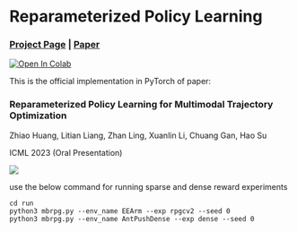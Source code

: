 # Reparameterized Policy Learning

### [Project Page](https://haosulab.github.io/RPG/) | [Paper](icml2023_rpg_camera_ready.pdf)

[![Open In Colab](https://colab.research.google.com/assets/colab-badge.svg)](https://colab.research.google.com/github/haosulab/RPG/blob/main/tiny_rpg/tiny-rpg-bandit.ipynb)

This is the official implementation in PyTorch of paper:

### Reparameterized Policy Learning for Multimodal Trajectory Optimization
Zhiao Huang, Litian Liang, Zhan Ling, Xuanlin Li, Chuang Gan, Hao Su

ICML 2023 (Oral Presentation)

![](tiny_rpg/tiny_rpg.gif)


use the below command for running sparse and dense reward experiments
```
cd run
python3 mbrpg.py --env_name EEArm --exp rpgcv2 --seed 0
python3 mbrpg.py --env_name AntPushDense --exp dense --seed 0
```

